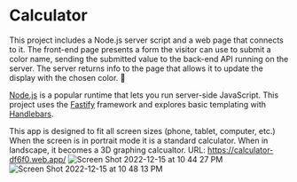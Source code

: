 # Calculator

This project includes a Node.js server script and a web page that connects to it. The front-end page presents a form the visitor can use to submit a color name, sending the submitted value to the back-end API running on the server. The server returns info to the page that allows it to update the display with the chosen color. 🎨

[Node.js](https://nodejs.org/en/about/) is a popular runtime that lets you run server-side JavaScript. This project uses the [Fastify](https://www.fastify.io/) framework and explores basic templating with [Handlebars](https://handlebarsjs.com/).

This app is designed to fit all screen sizes (phone, tablet, computer, etc.) When the screen is in portrait mode it is a standard calculator. When in landscape, it becomes a 3D graphing calcualtor. URL: https://calculator-df6f0.web.app/
![Screen Shot 2022-12-15 at 10 44 27 PM](https://user-images.githubusercontent.com/111320104/208039280-8b370f35-78f8-4e51-abf1-0da196cfd8d9.jpg)
![Screen Shot 2022-12-15 at 10 48 13 PM](https://user-images.githubusercontent.com/111320104/208039339-e509b0da-65ce-48b6-9462-112f2b337c82.jpg)
